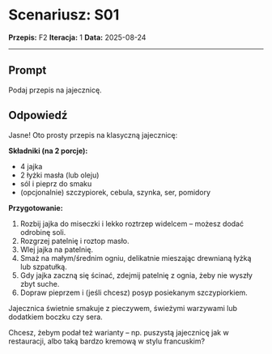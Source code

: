 ﻿# Scenariusz: S01
**Przepis:** F2
**Iteracja:** 1
**Data:** 2025-08-24

---

## Prompt
Podaj przepis na jajecznicę.


## Odpowiedź
Jasne! Oto prosty przepis na klasyczną jajecznicę:

**Składniki (na 2 porcje):**

* 4 jajka
* 2 łyżki masła (lub oleju)
* sól i pieprz do smaku
* (opcjonalnie) szczypiorek, cebula, szynka, ser, pomidory

**Przygotowanie:**

1. Rozbij jajka do miseczki i lekko roztrzep widelcem – możesz dodać odrobinę soli.
2. Rozgrzej patelnię i roztop masło.
3. Wlej jajka na patelnię.
4. Smaż na małym/średnim ogniu, delikatnie mieszając drewnianą łyżką lub szpatułką.
5. Gdy jajka zaczną się ścinać, zdejmij patelnię z ognia, żeby nie wyszły zbyt suche.
6. Dopraw pieprzem i (jeśli chcesz) posyp posiekanym szczypiorkiem.

Jajecznica świetnie smakuje z pieczywem, świeżymi warzywami lub dodatkiem boczku czy sera.

Chcesz, żebym podał też warianty – np. puszystą jajecznicę jak w restauracji, albo taką bardzo kremową w stylu francuskim?
